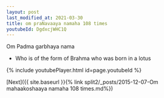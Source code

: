 ```yaml
---
layout: post
last_modified_at: 2021-03-30
title: om praNavaaya namaha 108 times
youtubeId: DgdxcjWHC1Q
---
```

 
 
Om Padma garbhaya nama 
 
 -  Who is of the form of Brahma who was born in a lotus 
 
  
 
  
 
 
 
 
 
 


{% include youtubePlayer.html id=page.youtubeId %}
 
[Next]({{ site.baseurl }}{% link  split2/_posts/2015-12-07-Om mahaakoshaaya namaha 108 times.md%})
 
